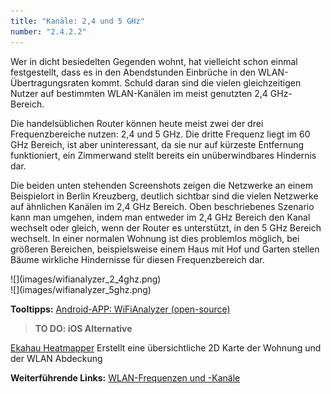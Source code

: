 ```yaml
---
title: "Kanäle: 2,4 und 5 GHz"
number: "2.4.2.2"
---
```


Wer in dicht besiedelten Gegenden wohnt, hat vielleicht schon einmal festgestellt, dass es in den Abendstunden Einbrüche in den WLAN-Übertragungsraten kommt. Schuld daran sind die vielen gleichzeitigen Nutzer auf bestimmten WLAN-Kanälen im meist genutzten 2,4 GHz-Bereich.

Die handelsüblichen Router können heute meist zwei der drei Frequenzbereiche nutzen: 2,4 und 5 GHz. Die dritte Frequenz liegt im 60 GHz Bereich, ist aber uninteressant, da sie nur auf kürzeste Entfernung funktioniert, ein Zimmerwand stellt bereits ein unüberwindbares Hindernis dar.

Die beiden unten stehenden Screenshots zeigen die Netzwerke an einem Beispielort in Berlin Kreuzberg, deutlich sichtbar sind die vielen Netzwerke auf ähnlichen Kanälen im 2,4 GHz Bereich. Oben beschriebenes Szenario kann man umgehen, indem man entweder im 2,4 GHz Bereich den Kanal wechselt oder gleich, wenn der Router es unterstützt, in den 5 GHz Bereich wechselt. In einer normalen Wohnung ist dies problemlos möglich, bei größeren Bereichen, beispielsweise einem Haus mit Hof und Garten stellen Bäume wirkliche Hindernisse für diesen Frequenzbereich dar.


<div class = "double" markdown="1">
<div enlarge-on-click  markdown="1">
![](images/wifianalyzer_2_4ghz.png)
</div>

<div enlarge-on-click  markdown="1">
![](images/wifianalyzer_5ghz.png)
</div>
</div>

**Tooltipps:**
[Android-APP: WiFiAnalyzer (open-source)](https://play.google.com/store/apps/details?id=com.vrem.wifianalyzer)
> **TO DO: iOS Alternative**

[Ekahau Heatmapper](http://www.pcwelt.de/downloads/Ekahau_Heatmapper__1.1.2-WLAN-Diagnose-1502287.html) Erstellt eine übersichtliche 2D Karte der Wohnung und der WLAN Abdeckung

**Weiterführende Links:**
[WLAN-Frequenzen und -Kanäle](http://www.elektronik-kompendium.de/sites/net/1712061.htm)
